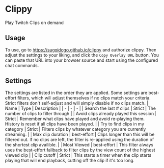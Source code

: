 # Clippy
Play Twitch Clips on demand
## Usage
To use, go to https://sugoidogo.github.io/clippy and authorize clippy.
Then adjust the settings to your liking, and click the `Copy Overlay URL` button.
You can paste that URL into your browser source and start using the configured chat commands.
## Settings
The settings are listed in the order they are applied.
Some settings are best-effort filters, which will adjust themselves if no clips match your criteria.
Strict filters don't self-adjust and will simply disable if no clips match.
| Name | Type | Description |
|   -  |    -   |   -   |
| Search the last # clips | Strict | The number of clips to filter through |
| Avoid clips already played this session | Strict | Remember what clips have played and avoid re-playing them. History is reset if all clips have been played. |
| Try to find clips in my category | Strict | Filters clips by whatever category you are currently streaming. |
| Max clip duration | best-effort | Clips longer than this will be filtered out. If no clips are left, the filter is re-applied using the duration of the shortest clip availible. |
| Most Viewed | best-effort | This filter always uses the best-effort fallback to filter clips by the view count of the highest viewed clip |
| Clip cutoff | Strict | This starts a timer when the clip starts playing that will end playback, cutting off the clip if it's too long.